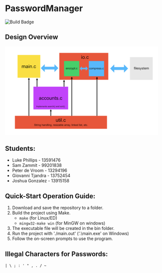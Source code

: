 # PasswordManager
![Build Badge](https://github.com/OrigamiDev-Pete/PasswordManager/actions/workflows/build.yml/badge.svg)

## Design Overview
![Overview](docs/Overview.png)


## Students: 
* Luke Phillips - 13591476
* Sam Zammit - 99201838
* Peter de Vroom - 13294196
* Giovanni Tjandra - 13752454
* Joshua Gonzalez - 13915158

## Quick-Start Operation Guide:
1. Download and save the repository to a folder.
2. Build the project using Make.
    * `make` (for Linux/ED)
    * `mingw32-make win` (for MinGW on windows)
3. The executable file will be created in the bin folder.
3. Run the project with './main.out' ('.\main.exe' on Windows)
4. Follow the on-screen prompts to use the program.

## Illegal Characters for Passwords:
```
| \ ; : ' " , . / ~ 
```
